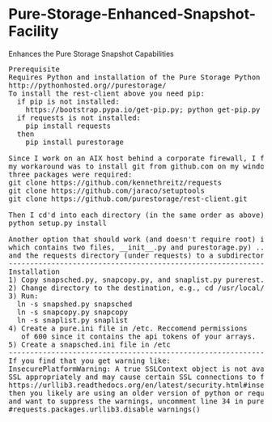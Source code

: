 # Pure-Storage-Enhanced-Snapshot-Facility
Enhances the Pure Storage Snapshot Capabilities<br>
<pre>
Prerequisite
Requires Python and installation of the Pure Storage Python Automation toolkit:
http://pythonhosted.org//purestorage/
To install the rest-client above you need pip:
  if pip is not installed:
    https://bootstrap.pypa.io/get-pip.py; python get-pip.py
  if requests is not installed:
    pip install requests
  then
    pip install purestorage

Since I work on an AIX host behind a corporate firewall, I found getting the pip installation problematic so
my workaround was to install git from github.com on my windows box, clone and upload to the AIX host. These
three packages were required:
git clone https://github.com/kennethreitz/requests
git clone https://github.com/jaraco/setuptools
git clone https://github.com/purestorage/rest-client.git

Then I cd'd into each directory (in the same order as above) and as root ran:
python setup.py install

Another option that should work (and doesn't require root) is to copy the purestorage directory (under rest-client
which contains two files, __init__.py and purestorage.py) ...
and the requests directory (under requests) to a subdirectory under the common installation directory for purerest.py
----------------------------------------------------------------
Installation
1) Copy snapsched.py, snapcopy.py, and snaplist.py purerest.py to any empty directory, e.g., /usr/local/purestorage
2) Change directory to the destination, e.g., cd /usr/local/purestoage
3) Run:
  ln -s snapshed.py snapsched
  ln -s snapcopy.py snapcopy
  ln -s snaplist.py snaplist
4) Create a pure.ini file in /etc. Reccomend permissions
   of 600 since it contains the api tokens of your arrays.
5) Create a snapsched.ini file in /etc
----------------------------------------------------------------
If you find that you get warning like:
InsecurePlatformWarning: A true SSLContext object is not available. This prevents urllib3 from configuring
SSL appropriately and may cause certain SSL connections to fail. For more information, see
https://urllib3.readthedocs.org/en/latest/security.html#insecureplatformwarning.
then you likely are using an older version of python or requests. If you cannot resolve the problem
and want to suppress the warnings, uncomment line 34 in purerest.py:
#requests.packages.urllib3.disable_warnings()
</pre>
